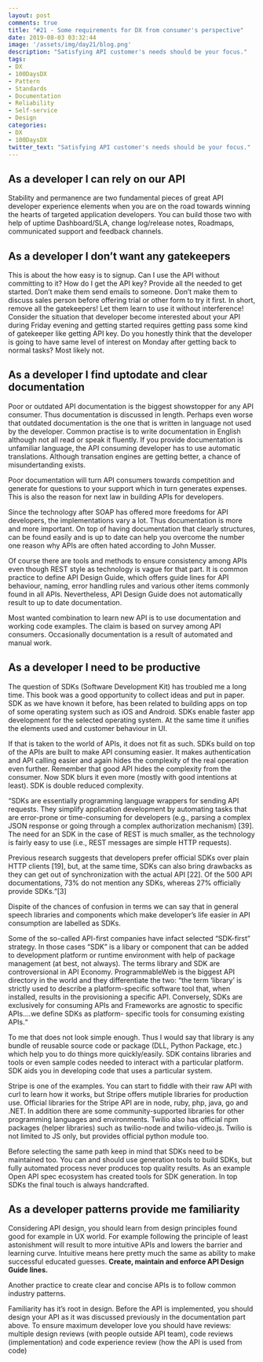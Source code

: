 ```yaml
---
layout: post
comments: true
title: "#21 - Some requirements for DX from consumer's perspective"
date: 2019-08-03 03:32:44
image: '/assets/img/day21/blog.png'
description: "Satisfying API customer's needs should be your focus."
tags:
- DX 
- 100DaysDX
- Pattern
- Standards
- Documentation
- Reliability
- Self-service
- Design
categories:
- DX
- 100DaysDX
twitter_text: "Satisfying API customer's needs should be your focus."
---
```


## As a developer I can rely on our API

Stability and permanence are two fundamental pieces of great API developer experience elements when you are on the road towards winning the hearts of targeted application developers. You can build those two with help of uptime Dashboard/SLA, change log/release notes, Roadmaps, communicated support and feedback channels. 

## As a developer I don’t want any gatekeepers

This is about the how easy is to signup. Can I use the API without committing to it? How do I get the API key? Provide all the needed to get started. Don’t make them send emails to someone. Don’t make them to discuss sales person before offering trial or other form to try it first. In short, remove all the gatekeepers! Let them learn to use it without interference! Consider the situation that developer become interested about your API during Friday evening and getting started requires getting pass some kind of gatekeeper like getting API key. Do you honestly think that the developer is going to have same level of interest on Monday after getting back to normal tasks? Most likely not.  

## As a developer I find uptodate and clear documentation

Poor or outdated API documentation is the biggest showstopper for any API consumer. Thus documentation is discussed in length. Perhaps even worse that outdated documentation is the one that is written in language not used by the developer. Common practise is to write documentation in English although not all read or speak it fluently. If you provide documentation is unfamiliar language, the API consuming developer has to use automatic translations. Although transation engines are getting better, a chance of misundertanding exists. 

Poor documentation will turn API consumers towards competition and generate for questions to your support which in turn generates expenses. This is also the reason for next law in building APIs for developers. 

Since the technology after SOAP has offered more freedoms for API developers, the implementations vary a lot. Thus documentation is more and more important. On top of having documentation that clearly structures, can be found easily and is up to date can help you overcome the number one reason why APIs are often hated according to John Musser. 

Of course there are tools and methods to ensure consistency among APIs even though REST style as technology is vague for that part. It is common practice to define API Design Guide, which offers guide lines for API behaviour, naming, error handling rules and various other items commonly found in all APIs. Nevertheless, API Design Guide does not automatically result to up to date documentation. 

Most wanted combination to learn new API is to use documentation and working code examples. The claim is based on survey among API consumers. Occasionally documentation is a result of automated and manual work. 

## As a developer I need to be productive

The question of SDKs (Software Development Kit) has troubled me a long time. This book was a good opportunity to collect ideas and put in paper. SDK as we have known it before, has been related to building apps on top of some operating system such as iOS and Android. SDKs enable faster app development for the selected operating system. At the same time it unifies the elements used and customer behaviour in UI. 

If that is taken to the world of APIs, it does not fit as such. SDKs build on top of the APIs are built to make API consuming easier. It makes authentication and API calling easier and again hides the complexity of the real operation even further. Remember that good API hides the complexity from the consumer. Now SDK blurs it even more (mostly with good intentions at least). SDK is double reduced complexity. 

“SDKs are essentially programming language wrappers for sending API requests. They simplify application development by automating tasks that are error-prone or time-consuming for developers (e.g., parsing a complex JSON response or going through a complex authorization mechanism) [39]. The need for an SDK in the case of REST is much smaller, as the technology is fairly easy to use (i.e., REST messages are simple HTTP requests). 

Previous research suggests that developers prefer official SDKs over plain HTTP clients [19], but, at the same time, SDKs can also bring drawbacks as they can get out of synchronization with the actual API [22]. Of the 500 API documentations, 73% do not mention any SDKs, whereas 27% officially provide SDKs.“[3]

Dispite of the chances of confusion in terms we can say that in general speech libraries and components which make developer’s life easier in API consumption are labelled as SDKs. 

Some of the so-called API-first companies have infact selected “SDK-first” strategy. In those cases “SDK” is a libary or component that can be added to development platform or runtime environment with help of package management (at best, not always). The terms library and SDK are controversional in API Economy. ProgrammableWeb is the biggest API directory in the world and they differentiate the two: “the term ‘library’ is strictly used to describe a platform-specific software tool that, when installed, results in the provisioning a specific API. Conversely, SDKs are exclusively for consuming APIs and Frameworks are agnostic to specific APIs….we define SDKs as platform- specific tools for consuming existing APIs.“

To me that does not look simple enough. Thus I would say that library is any bundle of reusable source code or package (DLL, Python Package, etc.) which help you to do things more quickly/easily. SDK contains libraries and tools or even sample codes needed to interact with a particular platform. SDK aids you in developing code that uses a particular system. 

Stripe is one of the examples. You can start to fiddle with their raw API with curl to learn how it works, but Stripe offers mutiple libraries for production use. Official libraries for the Stripe API are in node, ruby, php, java, go and .NET. In addition there are some community-supported libraries for other programming languages and environments. Twilio also has official npm packages (helper libraries) such as twilio-node and twilio-video.js. Twilio is not limited to JS only, but provides official python module too.   

Before selecting the same path keep in mind that SDKs need to be maintained too. You can and should use generation tools to build SDKs, but fully automated process never produces top quality results. As an example Open API spec ecosystem has created tools for SDK generation. In top SDKs the final touch is always handcrafted.  

## As a developer patterns provide me familiarity 

Considering API design, you should learn from design principles found good for example in UX world. For example following the principle of least astonishment will result to more intuitive APIs and lowers the barrier and learning curve.  Intuitive means here pretty much the same as ability to make successful educated guesses. **Create, maintain and enforce API Design Guide lines.** 

Another practice to create clear and concise APIs is to follow common industry patterns.

Familiarity has it’s root in design. Before the API is implemented, you should design your API as it was discussed previously in the documentation part above. To ensure maximum developer love you should have reviews: multiple design reviews (with people outside API team), code reviews (implementation) and code experience review (how the API is used from code)
